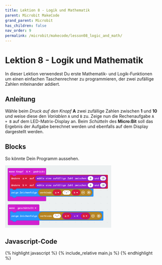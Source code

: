 ```yaml
---
title: Lektion 8 - Logik und Mathematik
parent: Microbit MakeCode
grand_parent: Microbit
has_children: false
nav_order: 9
permalink: /microbit/makecode/lesson08_logic_and_math/
---
```


# Lektion 8 - Logik und Mathematik

In dieser Lektion verwendest Du erste Mathematik- und Logik-Funktionen um einen einfachen Taschenrechner zu programmieren, der zwei zufällige Zahlen miteinander addiert. 

## Anleitung

Wähle beim _Druck auf den Knopf_ __A__ zwei zufällige Zahlen zwischen __1__ und __10__ und weise diese den _Variablen_ `A` und `B` zu. Zeige nun die Rechenaufgabe `A + B` auf dem LED-Matrix-Display an.
Beim _Schütteln_ des __Micro:Bit__ soll das Ergebnis der Aufgabe berechnet werden und ebenfalls auf dem Display dargestellt werden.

## Blocks

So könnte Dein Programm aussehen.

<img src="./screenshot.png" width="350px"/>

## Javascript-Code

{% highlight javascript %}
    {% include_relative main.js %}
{% endhighlight %}
